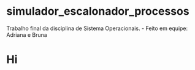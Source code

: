 # simulador_escalonador_processos
Trabalho final da disciplina de Sistema Operacionais. - Feito em equipe: Adriana e Bruna

<h1> Hi</h1>
